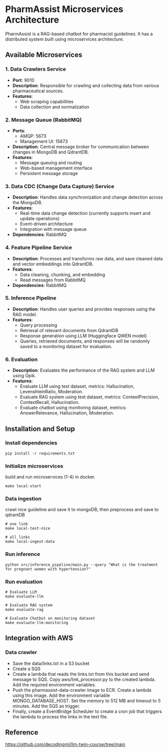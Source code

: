 # PharmAssist Microservices Architecture

PharmAssist is a RAG-based chatbot for pharmacist guidelines. It has a distributed system built using microservices architecture.

## Available Microservices

### 1. Data Crawlers Service
- **Port**: 9010
- **Description**: Responsible for crawling and collecting data from various pharmaceutical sources.
- **Features**:
  - Web scraping capabilities
  - Data collection and normalization

### 2. Message Queue (RabbitMQ)
- **Ports**:
  - AMQP: 5673
  - Management UI: 15673
- **Description**: Central message broker for communication between changes in MongoDB and QdrantDB.
- **Features**:
  - Message queuing and routing
  - Web-based management interface
  - Persistent message storage

### 3. Data CDC (Change Data Capture) Service
- **Description**: Handles data synchronization and change detection across the MongoDB.
- **Features**:
  - Real-time data change detection (currently supports insert and update operations)
  - Event-driven architecture
  - Integration with message queue
- **Dependencies**: RabbitMQ

### 4. Feature Pipeline Service
- **Description**: Processes and transforms raw data, and save cleaned data and vector embeddings into QdrantDB.
- **Features**:
  - Data cleaning, chunking, and embedding
  - Read messages from RabbitMQ
- **Dependencies**: RabbitMQ

### 5. Inference Pipeline
- **Description**: Handles user queries and provides responses using the RAG model.
- **Features**:
  - Query processing
  - Retrieval of relevant documents from QdrantDB
  - Response generation using LLM (Huggingface QWEN model)
  - Queries, retrieved documents, and responses will be randomly saved to a monitoring dataset for evaluation.

### 6. Evaluation
- **Description**: Evaluates the performance of the RAG system and LLM using Opik.
- **Features**:
  - Evaluate LLM using test dataset, metrics: Hallucination, LevenshteinRatio, Moderation.
  - Evaluate RAG system using test dataset, metrics: ContextPrecision, ContextRecall, Hallucination.
  - Evaluate chatbot using monitoring dataset, metrics: AnswerRelevance, Hallucination, Moderation.

## Installation and Setup
### Install dependencies
```
pip install -r requirements.txt
```

### Initialize microservices
build and run microservices (1-4) in docker.
```
make local-start
```

### Data ingestion
crawl nice guideline and save it to mongoDB, then preprocess and save to qdrantDB
```
# one link
make local-test-nice

# all links
make local-ingest-data
```

### Run inference
```
python src/inference_pipeline/main.py --query "What is the treatment for pregnant women with hypertension?"
```

### Run evaluation
```
# Evaluate LLM
make evaluate-llm

# Evaluate RAG system
make evaluate-rag

# Evaluate Chatbot on monitoring dataset
make evaluate-llm-monitoring
```

## Integration with AWS
### Data crawler
- Save the data/links.txt in a S3 bucket
- Create a SQS
- Create a lambda that reads the links.txt from this bucket and send message to SQS. Copy aws/link_processor.py to the created lambda. Add the required environment variables.
- Push the pharmassist-data-crawler image to ECR. Create a lambda using this image. Add the environment variable MONGO_DATABASE_HOST. Set the memory to 512 MB and timeout to 5 minutes. Add the SQS as trigger.
- Finally, create a EventBridge Scheduler to create a cron job that triggers the lambda to process the links in the text file.

## Reference

https://github.com/decodingml/llm-twin-course/tree/main
